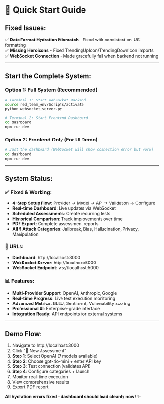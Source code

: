 # 🚀 Quick Start Guide

## **Fixed Issues:**
✅ **Date Format Hydration Mismatch** - Fixed with consistent en-US formatting  
✅ **Missing Heroicons** - Fixed TrendingUpIcon/TrendingDownIcon imports  
✅ **WebSocket Connection** - Made gracefully fail when backend not running  

---

## **Start the Complete System:**

### **Option 1: Full System (Recommended)**
```bash
# Terminal 1: Start WebSocket Backend
source red_team_env/Scripts/activate
python websocket_server.py

# Terminal 2: Start Frontend Dashboard  
cd dashboard
npm run dev
```

### **Option 2: Frontend Only (For UI Demo)**
```bash
# Just the dashboard (WebSocket will show connection error but work)
cd dashboard  
npm run dev
```

---

## **System Status:**

### **✅ Fixed & Working:**
- **4-Step Setup Flow**: Provider → Model → API → Validation → Configure
- **Real-time Dashboard**: Live updates via WebSocket
- **Scheduled Assessments**: Create recurring tests
- **Historical Comparison**: Track improvements over time
- **PDF Export**: Complete assessment reports
- **All 5 Attack Categories**: Jailbreak, Bias, Hallucination, Privacy, Manipulation

### **🔗 URLs:**
- **Dashboard**: http://localhost:3000
- **WebSocket Server**: http://localhost:5000
- **WebSocket Endpoint**: ws://localhost:5000

### **📊 Features:**
- **Multi-Provider Support**: OpenAI, Anthropic, Google
- **Real-time Progress**: Live test execution monitoring  
- **Advanced Metrics**: BLEU, Sentiment, Vulnerability scoring
- **Professional UI**: Enterprise-grade interface
- **Integration Ready**: API endpoints for external systems

---

## **Demo Flow:**
1. Navigate to http://localhost:3000
2. Click "🚀 New Assessment"
3. **Step 1**: Select OpenAI (7 models available)
4. **Step 2**: Choose gpt-4o-mini + enter API key
5. **Step 3**: Test connection (validates API)
6. **Step 4**: Configure categories + launch
7. Monitor real-time execution
8. View comprehensive results
9. Export PDF report

**All hydration errors fixed - dashboard should load cleanly now!** ✨